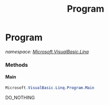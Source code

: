 ﻿---
title: Program
---

# Program
_namespace: [Microsoft.VisualBasic.Linq](N-Microsoft.VisualBasic.Linq.html)_





### Methods

#### Main
```csharp
Microsoft.VisualBasic.Linq.Program.Main
```
DO_NOTHING



